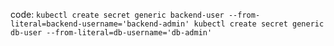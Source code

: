 code: 
`
kubectl create secret generic backend-user --from-literal=backend-username='backend-admin'
kubectl create secret generic db-user --from-literal=db-username='db-admin'
`
